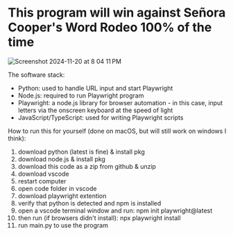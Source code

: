 # This program will win against Señora Cooper's Word Rodeo 100% of the time
![Screenshot 2024-11-20 at 8 04 11 PM](https://github.com/user-attachments/assets/8b7ae15f-d25f-4d82-adf1-eafdd492567f)

The software stack:
- Python: used to handle URL input and start Playwright
- Node.js: required to run Playwright program
- Playwright: a node.js library for browser automation - in this case, input letters via the onscreen keyboard at the speed of light
- JavaScript/TypeScript: used for writing Playwright scripts

How to run this for yourself (done on macOS, but will still work on windows I think):
1.  download python (latest is fine) & install pkg
2.  download node.js & install pkg
3.  download this code as a zip from github & unzip
4.  download vscode
5.  restart computer
6.  open code folder in vscode
7.  download playwright extention
8.  verify that python is detected and npm is installed
9.  open a vscode terminal window and run: npm init playwright@latest
10. then run (if browsers didn't install): npx playwright install
11. run main.py to use the program
